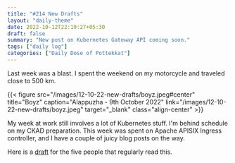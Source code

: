 ```yaml
---
title: "#214 New Drafts"
layout: "daily-theme"
date: 2022-10-12T22:19:27+05:30
draft: false
summary: "New post on Kubernetes Gateway API coming soon."
tags: ["daily log"]
categories: ["Daily Dose of Pottekkat"]
---
```


Last week was a blast. I spent the weekend on my motorcycle and traveled close to 500 km.

{{< figure src="/images/12-10-22-new-drafts/boyz.jpeg#center" title="Boyz" caption="Alappuzha - 9th October 2022" link="/images/12-10-22-new-drafts/boyz.jpeg" target="_blank" class="align-center" >}}

My week at work still involves a lot of Kubernetes stuff. I'm behind schedule on my CKAD preparation. This week was spent on Apache APISIX Ingress controller, and I have a couple of juicy blog posts on the way.

Here is a [draft](https://deploy-preview-42--navendu.netlify.app/posts/gateway-vs-ingress-api) for the five people that regularly read this.
